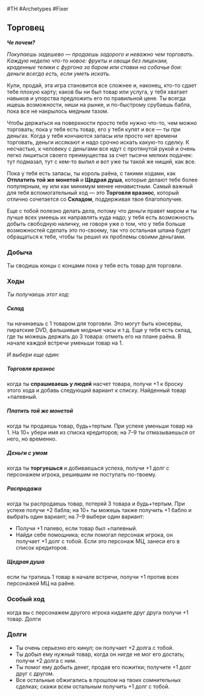 #TH #Archetypes #Fixer 

## Торговец
***Че почем?***

*Покупаешь задешево — продаешь задорого и неважно чем торговать. Каждую неделю что-то новое: фрукты и овощи без лицензии, краденные телики с фургона за баром или ставки на собачьи бои: деньги всегда есть, если уметь искать.*

Купи, продай, эта игра становится все сложнее и, наконец, кто-то сдает тебе плохую карту; каков бы ни был товар или услуга, у тебя хватает навыков и упорства предложить его по правильной цене. Ты всегда ищешь возможности, ниши на рынке, и по-быстрому срубаешь бабла, пока все не накрылось медным тазом.

Чтобы держаться на поверхности просто тебе нужно что-то, чем можно торговать; пока у тебя есть товар, его у тебя купят и все — ты при деньгах. Когда у тебя кончаются запасы или просто нет времени торговать, деньги иссякают и надо срочно искать какую-то сделку. К несчастью, к человеку с деньгами все идут с протянутой рукой и очень легко лишиться своего преимущества за счет тысячи мелких подачек: тут подмазал, тут с кем-то выпил и вот уже ты такой же нищий, как все.

Пока у тебя есть запасы, ты король раёна, с такими ходами, как **Отплатить той же монетой** и **Щедрая душа**, которые делают тебе более популярным, ну или как минимум менее ненавистным. Самый важный для тебя вспомогательный ход — это **Торговля вразнос**, который отлично сочетается со **Складом**, поддерживая твое благополучие.

Еще с тобой полезно делать дела, потому что деньги правят миром и ты лучше всех умеешь их направлять куда надо; у тебя есть возможность добыть свободную наличку, не говоря уже о том, что у тебя больше возможностей сделать это по-своему, так что остальная шпана будет обращаться к тебе, чтобы ты решил их проблемы своими деньгами.

### Добыча
Ты сводишь концы с концами пока у тебя есть товар для торговли.

### Ходы
*Ты получаешь этот ход:* 
##### Склад
ты начинаешь с 1 товаром для торговли. Это могут быть консервы, пиратские DVD, фальшивые модные часы и т.д. Еще у тебя есть склад, где ты можешь держать до 3 товара: отметь его на плане раёна. В начале каждой встречи уменьши товар на 1.


*И выбери еще один:* 

##### Торговля вразнос
когда ты **спрашиваешь у людей** насчет товара, получи +1 к броску этого хода и добавь следующий вариант к списку.
Найденный товар +палевный. 

##### Платить той же монетой
когда ты продаешь товар, будь+тертым. При успехе уменьши товар на 1. На 10+ убери имя из списка кредиторов; на 7–9 ты отмазываешься от него, но временно.

##### Деньги с умом
когда ты **торгуешься** и добиваешься успеха, получи +1 долг с персонажем игрока, решившим не поступать по-твоему. 

##### Распродажа
когда ты распродаешь товар, потеряй 3 товара и будь+тертым. При успехе получи +2 бабла; на 10+ ты можешь также получить +1 бабло и выбрать один вариант; на 7–9 выбери один вариант: 
- Получи +1 палево, если товар был +палевный. 
- Найди себе помощника; если помогал персонаж игрока, он получает +1 долг с тобой. Если это персонаж МЦ, занеси его в список кредиторов.

##### Щедрая душа
если ты тратишь 1 товар в начале встречи, получи +1 против всех персонажей МЦ на раёне.

### Особый ход
когда вы с персонажем другого игрока кидаете друг друга получи +1 товар.
Долги

### Долги
- Ты очень серьезно его кинул; он получает +2 долга с тобой. 
- Ты добыл ему нужный товар, когда он нигде не мог его достать; получи +2 долга с ним. 
- Ты помог ему добыть денег, продав его пожитки; получите +1 долг друг с другом. 
- Все остальные обжигались в прошлом на твоих сомнительных сделках; скажи всем остальным получить +1 долг с тобой.
